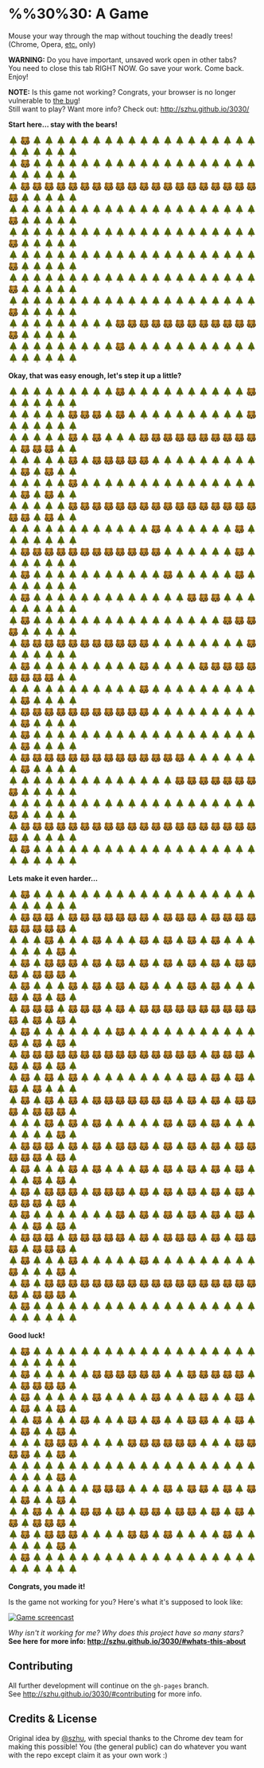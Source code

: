 %%30%30: A Game
===============

Mouse your way through the map without touching the deadly trees!
(Chrome, Opera, [etc.](#whats-this-about) only)

**WARNING:** Do you have important, unsaved work open in other tabs?  
You need to close this tab RIGHT NOW. Go save your work. Come back. Enjoy!

**NOTE:** Is this game not working? Congrats, your browser is no longer vulnerable to [the bug](https://code.google.com/p/chromium/issues/detail?id=533361)!  
Still want to play? Want more info? Check out: http://szhu.github.io/3030/

<!-- GAME -->

**Start here… stay with the bears!**

[![](src/u1f332.png)][onoe] [![](src/u1f43b.png)][ohai] [![](src/u1f332.png)][onoe] [![](src/u1f332.png)][onoe] [![](src/u1f332.png)][onoe] [![](src/u1f332.png)][onoe] [![](src/u1f332.png)][onoe] [![](src/u1f332.png)][onoe] [![](src/u1f332.png)][onoe] [![](src/u1f332.png)][onoe] [![](src/u1f332.png)][onoe] [![](src/u1f332.png)][onoe] [![](src/u1f332.png)][onoe] [![](src/u1f332.png)][onoe] [![](src/u1f332.png)][onoe] [![](src/u1f332.png)][onoe] [![](src/u1f332.png)][onoe] [![](src/u1f332.png)][onoe] [![](src/u1f332.png)][onoe] [![](src/u1f332.png)][onoe] [![](src/u1f332.png)][onoe] [![](src/u1f332.png)][onoe] [![](src/u1f332.png)][onoe] [![](src/u1f332.png)][onoe] [![](src/u1f332.png)][onoe] [![](src/u1f332.png)][onoe] [![](src/u1f332.png)][onoe]  
[![](src/u1f332.png)][onoe] [![](src/u1f43b.png)][ohai] [![](src/u1f332.png)][onoe] [![](src/u1f332.png)][onoe] [![](src/u1f332.png)][onoe] [![](src/u1f332.png)][onoe] [![](src/u1f332.png)][onoe] [![](src/u1f332.png)][onoe] [![](src/u1f332.png)][onoe] [![](src/u1f332.png)][onoe] [![](src/u1f332.png)][onoe] [![](src/u1f332.png)][onoe] [![](src/u1f332.png)][onoe] [![](src/u1f332.png)][onoe] [![](src/u1f332.png)][onoe] [![](src/u1f332.png)][onoe] [![](src/u1f332.png)][onoe] [![](src/u1f332.png)][onoe] [![](src/u1f332.png)][onoe] [![](src/u1f332.png)][onoe] [![](src/u1f332.png)][onoe] [![](src/u1f332.png)][onoe] [![](src/u1f332.png)][onoe] [![](src/u1f332.png)][onoe] [![](src/u1f332.png)][onoe] [![](src/u1f332.png)][onoe] [![](src/u1f332.png)][onoe]  
[![](src/u1f332.png)][onoe] [![](src/u1f43b.png)][ohai] [![](src/u1f43b.png)][ohai] [![](src/u1f43b.png)][ohai] [![](src/u1f43b.png)][ohai] [![](src/u1f43b.png)][ohai] [![](src/u1f43b.png)][ohai] [![](src/u1f43b.png)][ohai] [![](src/u1f43b.png)][ohai] [![](src/u1f43b.png)][ohai] [![](src/u1f43b.png)][ohai] [![](src/u1f43b.png)][ohai] [![](src/u1f43b.png)][ohai] [![](src/u1f43b.png)][ohai] [![](src/u1f43b.png)][ohai] [![](src/u1f43b.png)][ohai] [![](src/u1f43b.png)][ohai] [![](src/u1f43b.png)][ohai] [![](src/u1f43b.png)][ohai] [![](src/u1f43b.png)][ohai] [![](src/u1f43b.png)][ohai] [![](src/u1f43b.png)][ohai] [![](src/u1f332.png)][onoe] [![](src/u1f332.png)][onoe] [![](src/u1f332.png)][onoe] [![](src/u1f332.png)][onoe] [![](src/u1f332.png)][onoe]  
[![](src/u1f332.png)][onoe] [![](src/u1f332.png)][onoe] [![](src/u1f332.png)][onoe] [![](src/u1f332.png)][onoe] [![](src/u1f332.png)][onoe] [![](src/u1f332.png)][onoe] [![](src/u1f332.png)][onoe] [![](src/u1f332.png)][onoe] [![](src/u1f332.png)][onoe] [![](src/u1f332.png)][onoe] [![](src/u1f332.png)][onoe] [![](src/u1f332.png)][onoe] [![](src/u1f332.png)][onoe] [![](src/u1f332.png)][onoe] [![](src/u1f332.png)][onoe] [![](src/u1f332.png)][onoe] [![](src/u1f332.png)][onoe] [![](src/u1f332.png)][onoe] [![](src/u1f332.png)][onoe] [![](src/u1f332.png)][onoe] [![](src/u1f332.png)][onoe] [![](src/u1f43b.png)][ohai] [![](src/u1f332.png)][onoe] [![](src/u1f332.png)][onoe] [![](src/u1f332.png)][onoe] [![](src/u1f332.png)][onoe] [![](src/u1f332.png)][onoe]  
[![](src/u1f332.png)][onoe] [![](src/u1f332.png)][onoe] [![](src/u1f332.png)][onoe] [![](src/u1f332.png)][onoe] [![](src/u1f332.png)][onoe] [![](src/u1f332.png)][onoe] [![](src/u1f332.png)][onoe] [![](src/u1f332.png)][onoe] [![](src/u1f332.png)][onoe] [![](src/u1f332.png)][onoe] [![](src/u1f332.png)][onoe] [![](src/u1f332.png)][onoe] [![](src/u1f332.png)][onoe] [![](src/u1f332.png)][onoe] [![](src/u1f332.png)][onoe] [![](src/u1f332.png)][onoe] [![](src/u1f332.png)][onoe] [![](src/u1f332.png)][onoe] [![](src/u1f332.png)][onoe] [![](src/u1f332.png)][onoe] [![](src/u1f332.png)][onoe] [![](src/u1f43b.png)][ohai] [![](src/u1f332.png)][onoe] [![](src/u1f332.png)][onoe] [![](src/u1f332.png)][onoe] [![](src/u1f332.png)][onoe] [![](src/u1f332.png)][onoe]  
[![](src/u1f332.png)][onoe] [![](src/u1f332.png)][onoe] [![](src/u1f332.png)][onoe] [![](src/u1f332.png)][onoe] [![](src/u1f332.png)][onoe] [![](src/u1f332.png)][onoe] [![](src/u1f332.png)][onoe] [![](src/u1f332.png)][onoe] [![](src/u1f332.png)][onoe] [![](src/u1f332.png)][onoe] [![](src/u1f332.png)][onoe] [![](src/u1f332.png)][onoe] [![](src/u1f332.png)][onoe] [![](src/u1f332.png)][onoe] [![](src/u1f332.png)][onoe] [![](src/u1f332.png)][onoe] [![](src/u1f332.png)][onoe] [![](src/u1f332.png)][onoe] [![](src/u1f332.png)][onoe] [![](src/u1f332.png)][onoe] [![](src/u1f332.png)][onoe] [![](src/u1f43b.png)][ohai] [![](src/u1f332.png)][onoe] [![](src/u1f332.png)][onoe] [![](src/u1f332.png)][onoe] [![](src/u1f332.png)][onoe] [![](src/u1f332.png)][onoe]  
[![](src/u1f332.png)][onoe] [![](src/u1f332.png)][onoe] [![](src/u1f332.png)][onoe] [![](src/u1f332.png)][onoe] [![](src/u1f332.png)][onoe] [![](src/u1f332.png)][onoe] [![](src/u1f332.png)][onoe] [![](src/u1f332.png)][onoe] [![](src/u1f332.png)][onoe] [![](src/u1f332.png)][onoe] [![](src/u1f332.png)][onoe] [![](src/u1f332.png)][onoe] [![](src/u1f332.png)][onoe] [![](src/u1f332.png)][onoe] [![](src/u1f332.png)][onoe] [![](src/u1f332.png)][onoe] [![](src/u1f332.png)][onoe] [![](src/u1f332.png)][onoe] [![](src/u1f332.png)][onoe] [![](src/u1f332.png)][onoe] [![](src/u1f332.png)][onoe] [![](src/u1f43b.png)][ohai] [![](src/u1f332.png)][onoe] [![](src/u1f332.png)][onoe] [![](src/u1f332.png)][onoe] [![](src/u1f332.png)][onoe] [![](src/u1f332.png)][onoe]  
[![](src/u1f332.png)][onoe] [![](src/u1f332.png)][onoe] [![](src/u1f332.png)][onoe] [![](src/u1f332.png)][onoe] [![](src/u1f332.png)][onoe] [![](src/u1f332.png)][onoe] [![](src/u1f332.png)][onoe] [![](src/u1f332.png)][onoe] [![](src/u1f332.png)][onoe] [![](src/u1f332.png)][onoe] [![](src/u1f332.png)][onoe] [![](src/u1f332.png)][onoe] [![](src/u1f332.png)][onoe] [![](src/u1f332.png)][onoe] [![](src/u1f332.png)][onoe] [![](src/u1f332.png)][onoe] [![](src/u1f332.png)][onoe] [![](src/u1f332.png)][onoe] [![](src/u1f332.png)][onoe] [![](src/u1f332.png)][onoe] [![](src/u1f332.png)][onoe] [![](src/u1f43b.png)][ohai] [![](src/u1f332.png)][onoe] [![](src/u1f332.png)][onoe] [![](src/u1f332.png)][onoe] [![](src/u1f332.png)][onoe] [![](src/u1f332.png)][onoe]  
[![](src/u1f332.png)][onoe] [![](src/u1f332.png)][onoe] [![](src/u1f332.png)][onoe] [![](src/u1f332.png)][onoe] [![](src/u1f332.png)][onoe] [![](src/u1f332.png)][onoe] [![](src/u1f332.png)][onoe] [![](src/u1f332.png)][onoe] [![](src/u1f332.png)][onoe] [![](src/u1f43b.png)][ohai] [![](src/u1f43b.png)][ohai] [![](src/u1f43b.png)][ohai] [![](src/u1f43b.png)][ohai] [![](src/u1f43b.png)][ohai] [![](src/u1f43b.png)][ohai] [![](src/u1f43b.png)][ohai] [![](src/u1f43b.png)][ohai] [![](src/u1f43b.png)][ohai] [![](src/u1f43b.png)][ohai] [![](src/u1f43b.png)][ohai] [![](src/u1f43b.png)][ohai] [![](src/u1f43b.png)][ohai] [![](src/u1f332.png)][onoe] [![](src/u1f332.png)][onoe] [![](src/u1f332.png)][onoe] [![](src/u1f332.png)][onoe] [![](src/u1f332.png)][onoe]  
[![](src/u1f332.png)][onoe] [![](src/u1f332.png)][onoe] [![](src/u1f332.png)][onoe] [![](src/u1f332.png)][onoe] [![](src/u1f332.png)][onoe] [![](src/u1f332.png)][onoe] [![](src/u1f332.png)][onoe] [![](src/u1f332.png)][onoe] [![](src/u1f332.png)][onoe] [![](src/u1f43b.png)][ohai] [![](src/u1f332.png)][onoe] [![](src/u1f332.png)][onoe] [![](src/u1f332.png)][onoe] [![](src/u1f332.png)][onoe] [![](src/u1f332.png)][onoe] [![](src/u1f332.png)][onoe] [![](src/u1f332.png)][onoe] [![](src/u1f332.png)][onoe] [![](src/u1f332.png)][onoe] [![](src/u1f332.png)][onoe] [![](src/u1f332.png)][onoe] [![](src/u1f332.png)][onoe] [![](src/u1f332.png)][onoe] [![](src/u1f332.png)][onoe] [![](src/u1f332.png)][onoe] [![](src/u1f332.png)][onoe] [![](src/u1f332.png)][onoe]  

**Okay, that was easy enough, let's step it up a little?**

[![](src/u1f332.png)][onoe] [![](src/u1f332.png)][onoe] [![](src/u1f332.png)][onoe] [![](src/u1f332.png)][onoe] [![](src/u1f332.png)][onoe] [![](src/u1f332.png)][onoe] [![](src/u1f332.png)][onoe] [![](src/u1f332.png)][onoe] [![](src/u1f332.png)][onoe] [![](src/u1f43b.png)][ohai] [![](src/u1f332.png)][onoe] [![](src/u1f332.png)][onoe] [![](src/u1f332.png)][onoe] [![](src/u1f332.png)][onoe] [![](src/u1f332.png)][onoe] [![](src/u1f332.png)][onoe] [![](src/u1f332.png)][onoe] [![](src/u1f332.png)][onoe] [![](src/u1f332.png)][onoe] [![](src/u1f332.png)][onoe] [![](src/u1f43b.png)][ohai] [![](src/u1f332.png)][onoe] [![](src/u1f332.png)][onoe] [![](src/u1f332.png)][onoe] [![](src/u1f332.png)][onoe] [![](src/u1f332.png)][onoe] [![](src/u1f332.png)][onoe]  
[![](src/u1f332.png)][onoe] [![](src/u1f332.png)][onoe] [![](src/u1f332.png)][onoe] [![](src/u1f332.png)][onoe] [![](src/u1f332.png)][onoe] [![](src/u1f43b.png)][ohai] [![](src/u1f43b.png)][ohai] [![](src/u1f43b.png)][ohai] [![](src/u1f332.png)][onoe] [![](src/u1f43b.png)][ohai] [![](src/u1f332.png)][onoe] [![](src/u1f332.png)][onoe] [![](src/u1f332.png)][onoe] [![](src/u1f332.png)][onoe] [![](src/u1f332.png)][onoe] [![](src/u1f332.png)][onoe] [![](src/u1f332.png)][onoe] [![](src/u1f332.png)][onoe] [![](src/u1f332.png)][onoe] [![](src/u1f332.png)][onoe] [![](src/u1f43b.png)][ohai] [![](src/u1f332.png)][onoe] [![](src/u1f332.png)][onoe] [![](src/u1f332.png)][onoe] [![](src/u1f332.png)][onoe] [![](src/u1f332.png)][onoe] [![](src/u1f332.png)][onoe]  
[![](src/u1f332.png)][onoe] [![](src/u1f332.png)][onoe] [![](src/u1f332.png)][onoe] [![](src/u1f332.png)][onoe] [![](src/u1f332.png)][onoe] [![](src/u1f43b.png)][ohai] [![](src/u1f332.png)][onoe] [![](src/u1f43b.png)][ohai] [![](src/u1f332.png)][onoe] [![](src/u1f332.png)][onoe] [![](src/u1f332.png)][onoe] [![](src/u1f43b.png)][ohai] [![](src/u1f43b.png)][ohai] [![](src/u1f43b.png)][ohai] [![](src/u1f43b.png)][ohai] [![](src/u1f43b.png)][ohai] [![](src/u1f43b.png)][ohai] [![](src/u1f43b.png)][ohai] [![](src/u1f43b.png)][ohai] [![](src/u1f43b.png)][ohai] [![](src/u1f43b.png)][ohai] [![](src/u1f332.png)][onoe] [![](src/u1f43b.png)][ohai] [![](src/u1f43b.png)][ohai] [![](src/u1f43b.png)][ohai] [![](src/u1f332.png)][onoe] [![](src/u1f332.png)][onoe]  
[![](src/u1f332.png)][onoe] [![](src/u1f332.png)][onoe] [![](src/u1f332.png)][onoe] [![](src/u1f332.png)][onoe] [![](src/u1f332.png)][onoe] [![](src/u1f43b.png)][ohai] [![](src/u1f332.png)][onoe] [![](src/u1f43b.png)][ohai] [![](src/u1f43b.png)][ohai] [![](src/u1f43b.png)][ohai] [![](src/u1f43b.png)][ohai] [![](src/u1f43b.png)][ohai] [![](src/u1f332.png)][onoe] [![](src/u1f332.png)][onoe] [![](src/u1f332.png)][onoe] [![](src/u1f332.png)][onoe] [![](src/u1f332.png)][onoe] [![](src/u1f332.png)][onoe] [![](src/u1f332.png)][onoe] [![](src/u1f332.png)][onoe] [![](src/u1f332.png)][onoe] [![](src/u1f332.png)][onoe] [![](src/u1f43b.png)][ohai] [![](src/u1f332.png)][onoe] [![](src/u1f43b.png)][ohai] [![](src/u1f332.png)][onoe] [![](src/u1f332.png)][onoe]  
[![](src/u1f332.png)][onoe] [![](src/u1f332.png)][onoe] [![](src/u1f332.png)][onoe] [![](src/u1f332.png)][onoe] [![](src/u1f332.png)][onoe] [![](src/u1f43b.png)][ohai] [![](src/u1f332.png)][onoe] [![](src/u1f332.png)][onoe] [![](src/u1f332.png)][onoe] [![](src/u1f332.png)][onoe] [![](src/u1f332.png)][onoe] [![](src/u1f332.png)][onoe] [![](src/u1f332.png)][onoe] [![](src/u1f332.png)][onoe] [![](src/u1f332.png)][onoe] [![](src/u1f332.png)][onoe] [![](src/u1f332.png)][onoe] [![](src/u1f332.png)][onoe] [![](src/u1f332.png)][onoe] [![](src/u1f332.png)][onoe] [![](src/u1f332.png)][onoe] [![](src/u1f332.png)][onoe] [![](src/u1f43b.png)][ohai] [![](src/u1f332.png)][onoe] [![](src/u1f43b.png)][ohai] [![](src/u1f332.png)][onoe] [![](src/u1f332.png)][onoe]  
[![](src/u1f332.png)][onoe] [![](src/u1f332.png)][onoe] [![](src/u1f332.png)][onoe] [![](src/u1f332.png)][onoe] [![](src/u1f332.png)][onoe] [![](src/u1f43b.png)][ohai] [![](src/u1f43b.png)][ohai] [![](src/u1f43b.png)][ohai] [![](src/u1f43b.png)][ohai] [![](src/u1f43b.png)][ohai] [![](src/u1f43b.png)][ohai] [![](src/u1f43b.png)][ohai] [![](src/u1f43b.png)][ohai] [![](src/u1f43b.png)][ohai] [![](src/u1f43b.png)][ohai] [![](src/u1f43b.png)][ohai] [![](src/u1f43b.png)][ohai] [![](src/u1f43b.png)][ohai] [![](src/u1f43b.png)][ohai] [![](src/u1f43b.png)][ohai] [![](src/u1f43b.png)][ohai] [![](src/u1f43b.png)][ohai] [![](src/u1f43b.png)][ohai] [![](src/u1f332.png)][onoe] [![](src/u1f43b.png)][ohai] [![](src/u1f332.png)][onoe] [![](src/u1f332.png)][onoe]  
[![](src/u1f332.png)][onoe] [![](src/u1f332.png)][onoe] [![](src/u1f332.png)][onoe] [![](src/u1f332.png)][onoe] [![](src/u1f332.png)][onoe] [![](src/u1f332.png)][onoe] [![](src/u1f332.png)][onoe] [![](src/u1f332.png)][onoe] [![](src/u1f332.png)][onoe] [![](src/u1f332.png)][onoe] [![](src/u1f332.png)][onoe] [![](src/u1f332.png)][onoe] [![](src/u1f43b.png)][ohai] [![](src/u1f332.png)][onoe] [![](src/u1f332.png)][onoe] [![](src/u1f332.png)][onoe] [![](src/u1f332.png)][onoe] [![](src/u1f332.png)][onoe] [![](src/u1f332.png)][onoe] [![](src/u1f43b.png)][ohai] [![](src/u1f332.png)][onoe] [![](src/u1f332.png)][onoe] [![](src/u1f332.png)][onoe] [![](src/u1f332.png)][onoe] [![](src/u1f332.png)][onoe] [![](src/u1f332.png)][onoe] [![](src/u1f332.png)][onoe]  
[![](src/u1f332.png)][onoe] [![](src/u1f43b.png)][ohai] [![](src/u1f43b.png)][ohai] [![](src/u1f43b.png)][ohai] [![](src/u1f43b.png)][ohai] [![](src/u1f43b.png)][ohai] [![](src/u1f43b.png)][ohai] [![](src/u1f43b.png)][ohai] [![](src/u1f43b.png)][ohai] [![](src/u1f43b.png)][ohai] [![](src/u1f43b.png)][ohai] [![](src/u1f43b.png)][ohai] [![](src/u1f43b.png)][ohai] [![](src/u1f332.png)][onoe] [![](src/u1f332.png)][onoe] [![](src/u1f332.png)][onoe] [![](src/u1f332.png)][onoe] [![](src/u1f332.png)][onoe] [![](src/u1f332.png)][onoe] [![](src/u1f43b.png)][ohai] [![](src/u1f332.png)][onoe] [![](src/u1f332.png)][onoe] [![](src/u1f332.png)][onoe] [![](src/u1f332.png)][onoe] [![](src/u1f332.png)][onoe] [![](src/u1f332.png)][onoe] [![](src/u1f332.png)][onoe]  
[![](src/u1f332.png)][onoe] [![](src/u1f43b.png)][ohai] [![](src/u1f332.png)][onoe] [![](src/u1f332.png)][onoe] [![](src/u1f332.png)][onoe] [![](src/u1f332.png)][onoe] [![](src/u1f332.png)][onoe] [![](src/u1f332.png)][onoe] [![](src/u1f332.png)][onoe] [![](src/u1f332.png)][onoe] [![](src/u1f332.png)][onoe] [![](src/u1f332.png)][onoe] [![](src/u1f332.png)][onoe] [![](src/u1f43b.png)][ohai] [![](src/u1f332.png)][onoe] [![](src/u1f332.png)][onoe] [![](src/u1f332.png)][onoe] [![](src/u1f332.png)][onoe] [![](src/u1f332.png)][onoe] [![](src/u1f43b.png)][ohai] [![](src/u1f332.png)][onoe] [![](src/u1f332.png)][onoe] [![](src/u1f332.png)][onoe] [![](src/u1f332.png)][onoe] [![](src/u1f332.png)][onoe] [![](src/u1f332.png)][onoe] [![](src/u1f332.png)][onoe]  
[![](src/u1f332.png)][onoe] [![](src/u1f43b.png)][ohai] [![](src/u1f332.png)][onoe] [![](src/u1f332.png)][onoe] [![](src/u1f332.png)][onoe] [![](src/u1f332.png)][onoe] [![](src/u1f332.png)][onoe] [![](src/u1f332.png)][onoe] [![](src/u1f332.png)][onoe] [![](src/u1f332.png)][onoe] [![](src/u1f332.png)][onoe] [![](src/u1f332.png)][onoe] [![](src/u1f332.png)][onoe] [![](src/u1f332.png)][onoe] [![](src/u1f332.png)][onoe] [![](src/u1f43b.png)][ohai] [![](src/u1f43b.png)][ohai] [![](src/u1f43b.png)][ohai] [![](src/u1f332.png)][onoe] [![](src/u1f332.png)][onoe] [![](src/u1f332.png)][onoe] [![](src/u1f332.png)][onoe] [![](src/u1f332.png)][onoe] [![](src/u1f332.png)][onoe] [![](src/u1f332.png)][onoe] [![](src/u1f332.png)][onoe] [![](src/u1f332.png)][onoe]  
[![](src/u1f332.png)][onoe] [![](src/u1f43b.png)][ohai] [![](src/u1f332.png)][onoe] [![](src/u1f332.png)][onoe] [![](src/u1f332.png)][onoe] [![](src/u1f332.png)][onoe] [![](src/u1f332.png)][onoe] [![](src/u1f332.png)][onoe] [![](src/u1f332.png)][onoe] [![](src/u1f332.png)][onoe] [![](src/u1f332.png)][onoe] [![](src/u1f332.png)][onoe] [![](src/u1f332.png)][onoe] [![](src/u1f332.png)][onoe] [![](src/u1f332.png)][onoe] [![](src/u1f332.png)][onoe] [![](src/u1f332.png)][onoe] [![](src/u1f332.png)][onoe] [![](src/u1f43b.png)][ohai] [![](src/u1f43b.png)][ohai] [![](src/u1f43b.png)][ohai] [![](src/u1f43b.png)][ohai] [![](src/u1f332.png)][onoe] [![](src/u1f332.png)][onoe] [![](src/u1f332.png)][onoe] [![](src/u1f332.png)][onoe] [![](src/u1f332.png)][onoe]  
[![](src/u1f332.png)][onoe] [![](src/u1f43b.png)][ohai] [![](src/u1f43b.png)][ohai] [![](src/u1f43b.png)][ohai] [![](src/u1f43b.png)][ohai] [![](src/u1f43b.png)][ohai] [![](src/u1f43b.png)][ohai] [![](src/u1f43b.png)][ohai] [![](src/u1f43b.png)][ohai] [![](src/u1f43b.png)][ohai] [![](src/u1f43b.png)][ohai] [![](src/u1f43b.png)][ohai] [![](src/u1f332.png)][onoe] [![](src/u1f332.png)][onoe] [![](src/u1f332.png)][onoe] [![](src/u1f332.png)][onoe] [![](src/u1f332.png)][onoe] [![](src/u1f332.png)][onoe] [![](src/u1f332.png)][onoe] [![](src/u1f332.png)][onoe] [![](src/u1f43b.png)][ohai] [![](src/u1f332.png)][onoe] [![](src/u1f332.png)][onoe] [![](src/u1f332.png)][onoe] [![](src/u1f332.png)][onoe] [![](src/u1f332.png)][onoe] [![](src/u1f332.png)][onoe]  
[![](src/u1f332.png)][onoe] [![](src/u1f43b.png)][ohai] [![](src/u1f332.png)][onoe] [![](src/u1f332.png)][onoe] [![](src/u1f332.png)][onoe] [![](src/u1f332.png)][onoe] [![](src/u1f332.png)][onoe] [![](src/u1f332.png)][onoe] [![](src/u1f332.png)][onoe] [![](src/u1f332.png)][onoe] [![](src/u1f332.png)][onoe] [![](src/u1f43b.png)][ohai] [![](src/u1f332.png)][onoe] [![](src/u1f332.png)][onoe] [![](src/u1f332.png)][onoe] [![](src/u1f332.png)][onoe] [![](src/u1f43b.png)][ohai] [![](src/u1f43b.png)][ohai] [![](src/u1f43b.png)][ohai] [![](src/u1f43b.png)][ohai] [![](src/u1f43b.png)][ohai] [![](src/u1f43b.png)][ohai] [![](src/u1f43b.png)][ohai] [![](src/u1f43b.png)][ohai] [![](src/u1f43b.png)][ohai] [![](src/u1f332.png)][onoe] [![](src/u1f332.png)][onoe]  
[![](src/u1f332.png)][onoe] [![](src/u1f332.png)][onoe] [![](src/u1f332.png)][onoe] [![](src/u1f332.png)][onoe] [![](src/u1f332.png)][onoe] [![](src/u1f332.png)][onoe] [![](src/u1f332.png)][onoe] [![](src/u1f332.png)][onoe] [![](src/u1f332.png)][onoe] [![](src/u1f332.png)][onoe] [![](src/u1f332.png)][onoe] [![](src/u1f43b.png)][ohai] [![](src/u1f332.png)][onoe] [![](src/u1f332.png)][onoe] [![](src/u1f332.png)][onoe] [![](src/u1f332.png)][onoe] [![](src/u1f332.png)][onoe] [![](src/u1f332.png)][onoe] [![](src/u1f332.png)][onoe] [![](src/u1f332.png)][onoe] [![](src/u1f332.png)][onoe] [![](src/u1f332.png)][onoe] [![](src/u1f43b.png)][ohai] [![](src/u1f332.png)][onoe] [![](src/u1f332.png)][onoe] [![](src/u1f332.png)][onoe] [![](src/u1f332.png)][onoe]  
[![](src/u1f332.png)][onoe] [![](src/u1f43b.png)][ohai] [![](src/u1f43b.png)][ohai] [![](src/u1f43b.png)][ohai] [![](src/u1f43b.png)][ohai] [![](src/u1f43b.png)][ohai] [![](src/u1f43b.png)][ohai] [![](src/u1f43b.png)][ohai] [![](src/u1f43b.png)][ohai] [![](src/u1f43b.png)][ohai] [![](src/u1f43b.png)][ohai] [![](src/u1f43b.png)][ohai] [![](src/u1f332.png)][onoe] [![](src/u1f332.png)][onoe] [![](src/u1f332.png)][onoe] [![](src/u1f332.png)][onoe] [![](src/u1f332.png)][onoe] [![](src/u1f332.png)][onoe] [![](src/u1f332.png)][onoe] [![](src/u1f332.png)][onoe] [![](src/u1f332.png)][onoe] [![](src/u1f332.png)][onoe] [![](src/u1f43b.png)][ohai] [![](src/u1f332.png)][onoe] [![](src/u1f332.png)][onoe] [![](src/u1f332.png)][onoe] [![](src/u1f332.png)][onoe]  
[![](src/u1f332.png)][onoe] [![](src/u1f43b.png)][ohai] [![](src/u1f332.png)][onoe] [![](src/u1f332.png)][onoe] [![](src/u1f332.png)][onoe] [![](src/u1f332.png)][onoe] [![](src/u1f332.png)][onoe] [![](src/u1f332.png)][onoe] [![](src/u1f332.png)][onoe] [![](src/u1f332.png)][onoe] [![](src/u1f332.png)][onoe] [![](src/u1f332.png)][onoe] [![](src/u1f332.png)][onoe] [![](src/u1f332.png)][onoe] [![](src/u1f332.png)][onoe] [![](src/u1f332.png)][onoe] [![](src/u1f332.png)][onoe] [![](src/u1f332.png)][onoe] [![](src/u1f332.png)][onoe] [![](src/u1f332.png)][onoe] [![](src/u1f332.png)][onoe] [![](src/u1f332.png)][onoe] [![](src/u1f43b.png)][ohai] [![](src/u1f332.png)][onoe] [![](src/u1f332.png)][onoe] [![](src/u1f332.png)][onoe] [![](src/u1f332.png)][onoe]  
[![](src/u1f332.png)][onoe] [![](src/u1f43b.png)][ohai] [![](src/u1f43b.png)][ohai] [![](src/u1f43b.png)][ohai] [![](src/u1f43b.png)][ohai] [![](src/u1f43b.png)][ohai] [![](src/u1f43b.png)][ohai] [![](src/u1f43b.png)][ohai] [![](src/u1f43b.png)][ohai] [![](src/u1f43b.png)][ohai] [![](src/u1f43b.png)][ohai] [![](src/u1f43b.png)][ohai] [![](src/u1f43b.png)][ohai] [![](src/u1f43b.png)][ohai] [![](src/u1f43b.png)][ohai] [![](src/u1f332.png)][onoe] [![](src/u1f332.png)][onoe] [![](src/u1f332.png)][onoe] [![](src/u1f332.png)][onoe] [![](src/u1f332.png)][onoe] [![](src/u1f332.png)][onoe] [![](src/u1f332.png)][onoe] [![](src/u1f43b.png)][ohai] [![](src/u1f332.png)][onoe] [![](src/u1f332.png)][onoe] [![](src/u1f332.png)][onoe] [![](src/u1f332.png)][onoe]  
[![](src/u1f332.png)][onoe] [![](src/u1f332.png)][onoe] [![](src/u1f332.png)][onoe] [![](src/u1f332.png)][onoe] [![](src/u1f332.png)][onoe] [![](src/u1f332.png)][onoe] [![](src/u1f332.png)][onoe] [![](src/u1f332.png)][onoe] [![](src/u1f332.png)][onoe] [![](src/u1f332.png)][onoe] [![](src/u1f332.png)][onoe] [![](src/u1f332.png)][onoe] [![](src/u1f332.png)][onoe] [![](src/u1f332.png)][onoe] [![](src/u1f43b.png)][ohai] [![](src/u1f43b.png)][ohai] [![](src/u1f43b.png)][ohai] [![](src/u1f43b.png)][ohai] [![](src/u1f43b.png)][ohai] [![](src/u1f43b.png)][ohai] [![](src/u1f43b.png)][ohai] [![](src/u1f43b.png)][ohai] [![](src/u1f332.png)][onoe] [![](src/u1f332.png)][onoe] [![](src/u1f332.png)][onoe] [![](src/u1f332.png)][onoe] [![](src/u1f332.png)][onoe]  
[![](src/u1f332.png)][onoe] [![](src/u1f332.png)][onoe] [![](src/u1f332.png)][onoe] [![](src/u1f332.png)][onoe] [![](src/u1f332.png)][onoe] [![](src/u1f332.png)][onoe] [![](src/u1f332.png)][onoe] [![](src/u1f332.png)][onoe] [![](src/u1f332.png)][onoe] [![](src/u1f332.png)][onoe] [![](src/u1f332.png)][onoe] [![](src/u1f332.png)][onoe] [![](src/u1f332.png)][onoe] [![](src/u1f332.png)][onoe] [![](src/u1f332.png)][onoe] [![](src/u1f332.png)][onoe] [![](src/u1f332.png)][onoe] [![](src/u1f332.png)][onoe] [![](src/u1f332.png)][onoe] [![](src/u1f332.png)][onoe] [![](src/u1f332.png)][onoe] [![](src/u1f43b.png)][ohai] [![](src/u1f332.png)][onoe] [![](src/u1f332.png)][onoe] [![](src/u1f332.png)][onoe] [![](src/u1f332.png)][onoe] [![](src/u1f332.png)][onoe]  
[![](src/u1f332.png)][onoe] [![](src/u1f43b.png)][ohai] [![](src/u1f43b.png)][ohai] [![](src/u1f43b.png)][ohai] [![](src/u1f43b.png)][ohai] [![](src/u1f43b.png)][ohai] [![](src/u1f43b.png)][ohai] [![](src/u1f43b.png)][ohai] [![](src/u1f43b.png)][ohai] [![](src/u1f43b.png)][ohai] [![](src/u1f43b.png)][ohai] [![](src/u1f43b.png)][ohai] [![](src/u1f43b.png)][ohai] [![](src/u1f43b.png)][ohai] [![](src/u1f43b.png)][ohai] [![](src/u1f43b.png)][ohai] [![](src/u1f43b.png)][ohai] [![](src/u1f43b.png)][ohai] [![](src/u1f43b.png)][ohai] [![](src/u1f43b.png)][ohai] [![](src/u1f43b.png)][ohai] [![](src/u1f43b.png)][ohai] [![](src/u1f332.png)][onoe] [![](src/u1f332.png)][onoe] [![](src/u1f332.png)][onoe] [![](src/u1f332.png)][onoe] [![](src/u1f332.png)][onoe]  
[![](src/u1f332.png)][onoe] [![](src/u1f43b.png)][ohai] [![](src/u1f332.png)][onoe] [![](src/u1f332.png)][onoe] [![](src/u1f332.png)][onoe] [![](src/u1f332.png)][onoe] [![](src/u1f332.png)][onoe] [![](src/u1f332.png)][onoe] [![](src/u1f332.png)][onoe] [![](src/u1f332.png)][onoe] [![](src/u1f332.png)][onoe] [![](src/u1f332.png)][onoe] [![](src/u1f332.png)][onoe] [![](src/u1f332.png)][onoe] [![](src/u1f332.png)][onoe] [![](src/u1f332.png)][onoe] [![](src/u1f332.png)][onoe] [![](src/u1f332.png)][onoe] [![](src/u1f332.png)][onoe] [![](src/u1f332.png)][onoe] [![](src/u1f332.png)][onoe] [![](src/u1f332.png)][onoe] [![](src/u1f332.png)][onoe] [![](src/u1f332.png)][onoe] [![](src/u1f332.png)][onoe] [![](src/u1f332.png)][onoe] [![](src/u1f332.png)][onoe]  

**Lets make it even harder…**

[![](src/u1f332.png)][onoe] [![](src/u1f43b.png)][ohai] [![](src/u1f332.png)][onoe] [![](src/u1f332.png)][onoe] [![](src/u1f332.png)][onoe] [![](src/u1f332.png)][onoe] [![](src/u1f332.png)][onoe] [![](src/u1f332.png)][onoe] [![](src/u1f332.png)][onoe] [![](src/u1f332.png)][onoe] [![](src/u1f332.png)][onoe] [![](src/u1f332.png)][onoe] [![](src/u1f332.png)][onoe] [![](src/u1f332.png)][onoe] [![](src/u1f332.png)][onoe] [![](src/u1f332.png)][onoe] [![](src/u1f332.png)][onoe] [![](src/u1f332.png)][onoe] [![](src/u1f332.png)][onoe] [![](src/u1f332.png)][onoe] [![](src/u1f332.png)][onoe] [![](src/u1f332.png)][onoe] [![](src/u1f332.png)][onoe] [![](src/u1f332.png)][onoe] [![](src/u1f332.png)][onoe] [![](src/u1f332.png)][onoe] [![](src/u1f332.png)][onoe]  
[![](src/u1f332.png)][onoe] [![](src/u1f43b.png)][ohai] [![](src/u1f43b.png)][ohai] [![](src/u1f43b.png)][ohai] [![](src/u1f332.png)][onoe] [![](src/u1f43b.png)][ohai] [![](src/u1f43b.png)][ohai] [![](src/u1f43b.png)][ohai] [![](src/u1f43b.png)][ohai] [![](src/u1f43b.png)][ohai] [![](src/u1f43b.png)][ohai] [![](src/u1f43b.png)][ohai] [![](src/u1f332.png)][onoe] [![](src/u1f43b.png)][ohai] [![](src/u1f43b.png)][ohai] [![](src/u1f43b.png)][ohai] [![](src/u1f332.png)][onoe] [![](src/u1f43b.png)][ohai] [![](src/u1f43b.png)][ohai] [![](src/u1f43b.png)][ohai] [![](src/u1f43b.png)][ohai] [![](src/u1f43b.png)][ohai] [![](src/u1f43b.png)][ohai] [![](src/u1f43b.png)][ohai] [![](src/u1f43b.png)][ohai] [![](src/u1f43b.png)][ohai] [![](src/u1f332.png)][onoe]  
[![](src/u1f332.png)][onoe] [![](src/u1f332.png)][onoe] [![](src/u1f332.png)][onoe] [![](src/u1f43b.png)][ohai] [![](src/u1f332.png)][onoe] [![](src/u1f332.png)][onoe] [![](src/u1f332.png)][onoe] [![](src/u1f43b.png)][ohai] [![](src/u1f332.png)][onoe] [![](src/u1f332.png)][onoe] [![](src/u1f332.png)][onoe] [![](src/u1f43b.png)][ohai] [![](src/u1f332.png)][onoe] [![](src/u1f43b.png)][ohai] [![](src/u1f332.png)][onoe] [![](src/u1f43b.png)][ohai] [![](src/u1f332.png)][onoe] [![](src/u1f43b.png)][ohai] [![](src/u1f332.png)][onoe] [![](src/u1f332.png)][onoe] [![](src/u1f332.png)][onoe] [![](src/u1f332.png)][onoe] [![](src/u1f332.png)][onoe] [![](src/u1f332.png)][onoe] [![](src/u1f332.png)][onoe] [![](src/u1f43b.png)][ohai] [![](src/u1f332.png)][onoe]  
[![](src/u1f332.png)][onoe] [![](src/u1f43b.png)][ohai] [![](src/u1f332.png)][onoe] [![](src/u1f43b.png)][ohai] [![](src/u1f43b.png)][ohai] [![](src/u1f43b.png)][ohai] [![](src/u1f332.png)][onoe] [![](src/u1f43b.png)][ohai] [![](src/u1f332.png)][onoe] [![](src/u1f43b.png)][ohai] [![](src/u1f332.png)][onoe] [![](src/u1f43b.png)][ohai] [![](src/u1f332.png)][onoe] [![](src/u1f43b.png)][ohai] [![](src/u1f332.png)][onoe] [![](src/u1f43b.png)][ohai] [![](src/u1f332.png)][onoe] [![](src/u1f43b.png)][ohai] [![](src/u1f332.png)][onoe] [![](src/u1f43b.png)][ohai] [![](src/u1f43b.png)][ohai] [![](src/u1f43b.png)][ohai] [![](src/u1f332.png)][onoe] [![](src/u1f43b.png)][ohai] [![](src/u1f43b.png)][ohai] [![](src/u1f43b.png)][ohai] [![](src/u1f332.png)][onoe]  
[![](src/u1f332.png)][onoe] [![](src/u1f43b.png)][ohai] [![](src/u1f332.png)][onoe] [![](src/u1f332.png)][onoe] [![](src/u1f332.png)][onoe] [![](src/u1f43b.png)][ohai] [![](src/u1f332.png)][onoe] [![](src/u1f43b.png)][ohai] [![](src/u1f332.png)][onoe] [![](src/u1f43b.png)][ohai] [![](src/u1f332.png)][onoe] [![](src/u1f43b.png)][ohai] [![](src/u1f332.png)][onoe] [![](src/u1f332.png)][onoe] [![](src/u1f332.png)][onoe] [![](src/u1f43b.png)][ohai] [![](src/u1f332.png)][onoe] [![](src/u1f43b.png)][ohai] [![](src/u1f332.png)][onoe] [![](src/u1f332.png)][onoe] [![](src/u1f332.png)][onoe] [![](src/u1f43b.png)][ohai] [![](src/u1f332.png)][onoe] [![](src/u1f43b.png)][ohai] [![](src/u1f332.png)][onoe] [![](src/u1f43b.png)][ohai] [![](src/u1f332.png)][onoe]  
[![](src/u1f332.png)][onoe] [![](src/u1f43b.png)][ohai] [![](src/u1f43b.png)][ohai] [![](src/u1f43b.png)][ohai] [![](src/u1f332.png)][onoe] [![](src/u1f43b.png)][ohai] [![](src/u1f43b.png)][ohai] [![](src/u1f43b.png)][ohai] [![](src/u1f332.png)][onoe] [![](src/u1f43b.png)][ohai] [![](src/u1f332.png)][onoe] [![](src/u1f43b.png)][ohai] [![](src/u1f43b.png)][ohai] [![](src/u1f43b.png)][ohai] [![](src/u1f43b.png)][ohai] [![](src/u1f43b.png)][ohai] [![](src/u1f43b.png)][ohai] [![](src/u1f43b.png)][ohai] [![](src/u1f43b.png)][ohai] [![](src/u1f43b.png)][ohai] [![](src/u1f43b.png)][ohai] [![](src/u1f43b.png)][ohai] [![](src/u1f332.png)][onoe] [![](src/u1f43b.png)][ohai] [![](src/u1f332.png)][onoe] [![](src/u1f43b.png)][ohai] [![](src/u1f332.png)][onoe]  
[![](src/u1f332.png)][onoe] [![](src/u1f43b.png)][ohai] [![](src/u1f332.png)][onoe] [![](src/u1f332.png)][onoe] [![](src/u1f332.png)][onoe] [![](src/u1f332.png)][onoe] [![](src/u1f332.png)][onoe] [![](src/u1f332.png)][onoe] [![](src/u1f332.png)][onoe] [![](src/u1f43b.png)][ohai] [![](src/u1f332.png)][onoe] [![](src/u1f332.png)][onoe] [![](src/u1f332.png)][onoe] [![](src/u1f332.png)][onoe] [![](src/u1f332.png)][onoe] [![](src/u1f332.png)][onoe] [![](src/u1f332.png)][onoe] [![](src/u1f332.png)][onoe] [![](src/u1f332.png)][onoe] [![](src/u1f332.png)][onoe] [![](src/u1f332.png)][onoe] [![](src/u1f43b.png)][ohai] [![](src/u1f332.png)][onoe] [![](src/u1f43b.png)][ohai] [![](src/u1f332.png)][onoe] [![](src/u1f43b.png)][ohai] [![](src/u1f332.png)][onoe]  
[![](src/u1f332.png)][onoe] [![](src/u1f43b.png)][ohai] [![](src/u1f43b.png)][ohai] [![](src/u1f43b.png)][ohai] [![](src/u1f43b.png)][ohai] [![](src/u1f43b.png)][ohai] [![](src/u1f43b.png)][ohai] [![](src/u1f43b.png)][ohai] [![](src/u1f43b.png)][ohai] [![](src/u1f43b.png)][ohai] [![](src/u1f43b.png)][ohai] [![](src/u1f43b.png)][ohai] [![](src/u1f43b.png)][ohai] [![](src/u1f43b.png)][ohai] [![](src/u1f43b.png)][ohai] [![](src/u1f43b.png)][ohai] [![](src/u1f332.png)][onoe] [![](src/u1f43b.png)][ohai] [![](src/u1f43b.png)][ohai] [![](src/u1f43b.png)][ohai] [![](src/u1f332.png)][onoe] [![](src/u1f43b.png)][ohai] [![](src/u1f332.png)][onoe] [![](src/u1f43b.png)][ohai] [![](src/u1f332.png)][onoe] [![](src/u1f43b.png)][ohai] [![](src/u1f332.png)][onoe]  
[![](src/u1f332.png)][onoe] [![](src/u1f43b.png)][ohai] [![](src/u1f332.png)][onoe] [![](src/u1f43b.png)][ohai] [![](src/u1f332.png)][onoe] [![](src/u1f43b.png)][ohai] [![](src/u1f332.png)][onoe] [![](src/u1f332.png)][onoe] [![](src/u1f332.png)][onoe] [![](src/u1f332.png)][onoe] [![](src/u1f332.png)][onoe] [![](src/u1f332.png)][onoe] [![](src/u1f332.png)][onoe] [![](src/u1f332.png)][onoe] [![](src/u1f332.png)][onoe] [![](src/u1f43b.png)][ohai] [![](src/u1f332.png)][onoe] [![](src/u1f43b.png)][ohai] [![](src/u1f332.png)][onoe] [![](src/u1f43b.png)][ohai] [![](src/u1f332.png)][onoe] [![](src/u1f43b.png)][ohai] [![](src/u1f332.png)][onoe] [![](src/u1f43b.png)][ohai] [![](src/u1f332.png)][onoe] [![](src/u1f332.png)][onoe] [![](src/u1f332.png)][onoe]  
[![](src/u1f332.png)][onoe] [![](src/u1f43b.png)][ohai] [![](src/u1f332.png)][onoe] [![](src/u1f43b.png)][ohai] [![](src/u1f332.png)][onoe] [![](src/u1f43b.png)][ohai] [![](src/u1f332.png)][onoe] [![](src/u1f43b.png)][ohai] [![](src/u1f43b.png)][ohai] [![](src/u1f43b.png)][ohai] [![](src/u1f43b.png)][ohai] [![](src/u1f43b.png)][ohai] [![](src/u1f43b.png)][ohai] [![](src/u1f43b.png)][ohai] [![](src/u1f332.png)][onoe] [![](src/u1f43b.png)][ohai] [![](src/u1f332.png)][onoe] [![](src/u1f43b.png)][ohai] [![](src/u1f332.png)][onoe] [![](src/u1f43b.png)][ohai] [![](src/u1f43b.png)][ohai] [![](src/u1f43b.png)][ohai] [![](src/u1f332.png)][onoe] [![](src/u1f43b.png)][ohai] [![](src/u1f43b.png)][ohai] [![](src/u1f43b.png)][ohai] [![](src/u1f332.png)][onoe]  
[![](src/u1f332.png)][onoe] [![](src/u1f332.png)][onoe] [![](src/u1f332.png)][onoe] [![](src/u1f43b.png)][ohai] [![](src/u1f332.png)][onoe] [![](src/u1f43b.png)][ohai] [![](src/u1f332.png)][onoe] [![](src/u1f43b.png)][ohai] [![](src/u1f332.png)][onoe] [![](src/u1f332.png)][onoe] [![](src/u1f332.png)][onoe] [![](src/u1f332.png)][onoe] [![](src/u1f332.png)][onoe] [![](src/u1f43b.png)][ohai] [![](src/u1f332.png)][onoe] [![](src/u1f43b.png)][ohai] [![](src/u1f332.png)][onoe] [![](src/u1f43b.png)][ohai] [![](src/u1f332.png)][onoe] [![](src/u1f332.png)][onoe] [![](src/u1f332.png)][onoe] [![](src/u1f332.png)][onoe] [![](src/u1f332.png)][onoe] [![](src/u1f332.png)][onoe] [![](src/u1f332.png)][onoe] [![](src/u1f43b.png)][ohai] [![](src/u1f332.png)][onoe]  
[![](src/u1f332.png)][onoe] [![](src/u1f43b.png)][ohai] [![](src/u1f43b.png)][ohai] [![](src/u1f43b.png)][ohai] [![](src/u1f332.png)][onoe] [![](src/u1f43b.png)][ohai] [![](src/u1f332.png)][onoe] [![](src/u1f43b.png)][ohai] [![](src/u1f332.png)][onoe] [![](src/u1f43b.png)][ohai] [![](src/u1f43b.png)][ohai] [![](src/u1f43b.png)][ohai] [![](src/u1f332.png)][onoe] [![](src/u1f43b.png)][ohai] [![](src/u1f332.png)][onoe] [![](src/u1f43b.png)][ohai] [![](src/u1f332.png)][onoe] [![](src/u1f43b.png)][ohai] [![](src/u1f332.png)][onoe] [![](src/u1f43b.png)][ohai] [![](src/u1f43b.png)][ohai] [![](src/u1f43b.png)][ohai] [![](src/u1f43b.png)][ohai] [![](src/u1f43b.png)][ohai] [![](src/u1f332.png)][onoe] [![](src/u1f43b.png)][ohai] [![](src/u1f332.png)][onoe]  
[![](src/u1f332.png)][onoe] [![](src/u1f43b.png)][ohai] [![](src/u1f332.png)][onoe] [![](src/u1f332.png)][onoe] [![](src/u1f332.png)][onoe] [![](src/u1f43b.png)][ohai] [![](src/u1f332.png)][onoe] [![](src/u1f43b.png)][ohai] [![](src/u1f332.png)][onoe] [![](src/u1f332.png)][onoe] [![](src/u1f332.png)][onoe] [![](src/u1f43b.png)][ohai] [![](src/u1f332.png)][onoe] [![](src/u1f43b.png)][ohai] [![](src/u1f332.png)][onoe] [![](src/u1f43b.png)][ohai] [![](src/u1f332.png)][onoe] [![](src/u1f43b.png)][ohai] [![](src/u1f332.png)][onoe] [![](src/u1f43b.png)][ohai] [![](src/u1f332.png)][onoe] [![](src/u1f332.png)][onoe] [![](src/u1f332.png)][onoe] [![](src/u1f43b.png)][ohai] [![](src/u1f332.png)][onoe] [![](src/u1f43b.png)][ohai] [![](src/u1f332.png)][onoe]  
[![](src/u1f332.png)][onoe] [![](src/u1f43b.png)][ohai] [![](src/u1f332.png)][onoe] [![](src/u1f43b.png)][ohai] [![](src/u1f43b.png)][ohai] [![](src/u1f43b.png)][ohai] [![](src/u1f332.png)][onoe] [![](src/u1f43b.png)][ohai] [![](src/u1f43b.png)][ohai] [![](src/u1f43b.png)][ohai] [![](src/u1f332.png)][onoe] [![](src/u1f43b.png)][ohai] [![](src/u1f332.png)][onoe] [![](src/u1f43b.png)][ohai] [![](src/u1f332.png)][onoe] [![](src/u1f43b.png)][ohai] [![](src/u1f332.png)][onoe] [![](src/u1f43b.png)][ohai] [![](src/u1f332.png)][onoe] [![](src/u1f43b.png)][ohai] [![](src/u1f332.png)][onoe] [![](src/u1f43b.png)][ohai] [![](src/u1f43b.png)][ohai] [![](src/u1f43b.png)][ohai] [![](src/u1f332.png)][onoe] [![](src/u1f43b.png)][ohai] [![](src/u1f332.png)][onoe]  
[![](src/u1f332.png)][onoe] [![](src/u1f43b.png)][ohai] [![](src/u1f332.png)][onoe] [![](src/u1f332.png)][onoe] [![](src/u1f332.png)][onoe] [![](src/u1f332.png)][onoe] [![](src/u1f332.png)][onoe] [![](src/u1f332.png)][onoe] [![](src/u1f332.png)][onoe] [![](src/u1f43b.png)][ohai] [![](src/u1f332.png)][onoe] [![](src/u1f43b.png)][ohai] [![](src/u1f332.png)][onoe] [![](src/u1f43b.png)][ohai] [![](src/u1f332.png)][onoe] [![](src/u1f43b.png)][ohai] [![](src/u1f332.png)][onoe] [![](src/u1f43b.png)][ohai] [![](src/u1f332.png)][onoe] [![](src/u1f43b.png)][ohai] [![](src/u1f332.png)][onoe] [![](src/u1f332.png)][onoe] [![](src/u1f332.png)][onoe] [![](src/u1f43b.png)][ohai] [![](src/u1f332.png)][onoe] [![](src/u1f43b.png)][ohai] [![](src/u1f332.png)][onoe]  
[![](src/u1f332.png)][onoe] [![](src/u1f43b.png)][ohai] [![](src/u1f43b.png)][ohai] [![](src/u1f43b.png)][ohai] [![](src/u1f332.png)][onoe] [![](src/u1f43b.png)][ohai] [![](src/u1f43b.png)][ohai] [![](src/u1f43b.png)][ohai] [![](src/u1f43b.png)][ohai] [![](src/u1f43b.png)][ohai] [![](src/u1f332.png)][onoe] [![](src/u1f43b.png)][ohai] [![](src/u1f332.png)][onoe] [![](src/u1f43b.png)][ohai] [![](src/u1f43b.png)][ohai] [![](src/u1f43b.png)][ohai] [![](src/u1f332.png)][onoe] [![](src/u1f43b.png)][ohai] [![](src/u1f332.png)][onoe] [![](src/u1f43b.png)][ohai] [![](src/u1f43b.png)][ohai] [![](src/u1f43b.png)][ohai] [![](src/u1f332.png)][onoe] [![](src/u1f43b.png)][ohai] [![](src/u1f43b.png)][ohai] [![](src/u1f43b.png)][ohai] [![](src/u1f332.png)][onoe]  
[![](src/u1f332.png)][onoe] [![](src/u1f43b.png)][ohai] [![](src/u1f332.png)][onoe] [![](src/u1f332.png)][onoe] [![](src/u1f332.png)][onoe] [![](src/u1f43b.png)][ohai] [![](src/u1f332.png)][onoe] [![](src/u1f332.png)][onoe] [![](src/u1f332.png)][onoe] [![](src/u1f332.png)][onoe] [![](src/u1f332.png)][onoe] [![](src/u1f43b.png)][ohai] [![](src/u1f332.png)][onoe] [![](src/u1f332.png)][onoe] [![](src/u1f332.png)][onoe] [![](src/u1f332.png)][onoe] [![](src/u1f332.png)][onoe] [![](src/u1f332.png)][onoe] [![](src/u1f332.png)][onoe] [![](src/u1f332.png)][onoe] [![](src/u1f332.png)][onoe] [![](src/u1f43b.png)][ohai] [![](src/u1f332.png)][onoe] [![](src/u1f332.png)][onoe] [![](src/u1f332.png)][onoe] [![](src/u1f43b.png)][ohai] [![](src/u1f332.png)][onoe]  
[![](src/u1f332.png)][onoe] [![](src/u1f43b.png)][ohai] [![](src/u1f332.png)][onoe] [![](src/u1f43b.png)][ohai] [![](src/u1f43b.png)][ohai] [![](src/u1f43b.png)][ohai] [![](src/u1f43b.png)][ohai] [![](src/u1f43b.png)][ohai] [![](src/u1f43b.png)][ohai] [![](src/u1f43b.png)][ohai] [![](src/u1f43b.png)][ohai] [![](src/u1f43b.png)][ohai] [![](src/u1f43b.png)][ohai] [![](src/u1f43b.png)][ohai] [![](src/u1f43b.png)][ohai] [![](src/u1f43b.png)][ohai] [![](src/u1f43b.png)][ohai] [![](src/u1f43b.png)][ohai] [![](src/u1f43b.png)][ohai] [![](src/u1f43b.png)][ohai] [![](src/u1f43b.png)][ohai] [![](src/u1f43b.png)][ohai] [![](src/u1f332.png)][onoe] [![](src/u1f43b.png)][ohai] [![](src/u1f43b.png)][ohai] [![](src/u1f43b.png)][ohai] [![](src/u1f332.png)][onoe]  
[![](src/u1f332.png)][onoe] [![](src/u1f43b.png)][ohai] [![](src/u1f332.png)][onoe] [![](src/u1f332.png)][onoe] [![](src/u1f332.png)][onoe] [![](src/u1f332.png)][onoe] [![](src/u1f332.png)][onoe] [![](src/u1f332.png)][onoe] [![](src/u1f332.png)][onoe] [![](src/u1f332.png)][onoe] [![](src/u1f332.png)][onoe] [![](src/u1f332.png)][onoe] [![](src/u1f332.png)][onoe] [![](src/u1f332.png)][onoe] [![](src/u1f332.png)][onoe] [![](src/u1f332.png)][onoe] [![](src/u1f332.png)][onoe] [![](src/u1f332.png)][onoe] [![](src/u1f332.png)][onoe] [![](src/u1f332.png)][onoe] [![](src/u1f332.png)][onoe] [![](src/u1f332.png)][onoe] [![](src/u1f332.png)][onoe] [![](src/u1f332.png)][onoe] [![](src/u1f332.png)][onoe] [![](src/u1f332.png)][onoe] [![](src/u1f332.png)][onoe]  

**Good luck!**

[![](src/u1f332.png)][onoe] [![](src/u1f43b.png)][ohai] [![](src/u1f332.png)][onoe] [![](src/u1f332.png)][onoe] [![](src/u1f332.png)][onoe] [![](src/u1f332.png)][onoe] [![](src/u1f332.png)][onoe] [![](src/u1f332.png)][onoe] [![](src/u1f332.png)][onoe] [![](src/u1f332.png)][onoe] [![](src/u1f332.png)][onoe] [![](src/u1f332.png)][onoe] [![](src/u1f332.png)][onoe] [![](src/u1f332.png)][onoe] [![](src/u1f332.png)][onoe] [![](src/u1f332.png)][onoe] [![](src/u1f332.png)][onoe] [![](src/u1f332.png)][onoe] [![](src/u1f332.png)][onoe] [![](src/u1f332.png)][onoe] [![](src/u1f332.png)][onoe] [![](src/u1f332.png)][onoe] [![](src/u1f332.png)][onoe] [![](src/u1f332.png)][onoe] [![](src/u1f332.png)][onoe] [![](src/u1f332.png)][onoe] [![](src/u1f332.png)][onoe]  
[![](src/u1f332.png)][onoe] [![](src/u1f43b.png)][ohai] [![](src/u1f332.png)][onoe] [![](src/u1f332.png)][onoe] [![](src/u1f332.png)][onoe] [![](src/u1f332.png)][onoe] [![](src/u1f332.png)][onoe] [![](src/u1f43b.png)][ohai] [![](src/u1f43b.png)][ohai] [![](src/u1f43b.png)][ohai] [![](src/u1f43b.png)][ohai] [![](src/u1f43b.png)][ohai] [![](src/u1f43b.png)][ohai] [![](src/u1f332.png)][onoe] [![](src/u1f332.png)][onoe] [![](src/u1f43b.png)][ohai] [![](src/u1f43b.png)][ohai] [![](src/u1f43b.png)][ohai] [![](src/u1f43b.png)][ohai] [![](src/u1f43b.png)][ohai] [![](src/u1f332.png)][onoe] [![](src/u1f332.png)][onoe] [![](src/u1f43b.png)][ohai] [![](src/u1f43b.png)][ohai] [![](src/u1f43b.png)][ohai] [![](src/u1f43b.png)][ohai] [![](src/u1f332.png)][onoe]  
[![](src/u1f332.png)][onoe] [![](src/u1f43b.png)][ohai] [![](src/u1f332.png)][onoe] [![](src/u1f332.png)][onoe] [![](src/u1f332.png)][onoe] [![](src/u1f332.png)][onoe] [![](src/u1f332.png)][onoe] [![](src/u1f43b.png)][ohai] [![](src/u1f332.png)][onoe] [![](src/u1f332.png)][onoe] [![](src/u1f332.png)][onoe] [![](src/u1f332.png)][onoe] [![](src/u1f43b.png)][ohai] [![](src/u1f332.png)][onoe] [![](src/u1f332.png)][onoe] [![](src/u1f332.png)][onoe] [![](src/u1f43b.png)][ohai] [![](src/u1f332.png)][onoe] [![](src/u1f332.png)][onoe] [![](src/u1f43b.png)][ohai] [![](src/u1f332.png)][onoe] [![](src/u1f332.png)][onoe] [![](src/u1f43b.png)][ohai] [![](src/u1f332.png)][onoe] [![](src/u1f332.png)][onoe] [![](src/u1f43b.png)][ohai] [![](src/u1f332.png)][onoe]  
[![](src/u1f332.png)][onoe] [![](src/u1f332.png)][onoe] [![](src/u1f43b.png)][ohai] [![](src/u1f332.png)][onoe] [![](src/u1f332.png)][onoe] [![](src/u1f332.png)][onoe] [![](src/u1f43b.png)][ohai] [![](src/u1f332.png)][onoe] [![](src/u1f332.png)][onoe] [![](src/u1f332.png)][onoe] [![](src/u1f43b.png)][ohai] [![](src/u1f332.png)][onoe] [![](src/u1f43b.png)][ohai] [![](src/u1f332.png)][onoe] [![](src/u1f332.png)][onoe] [![](src/u1f43b.png)][ohai] [![](src/u1f43b.png)][ohai] [![](src/u1f332.png)][onoe] [![](src/u1f332.png)][onoe] [![](src/u1f43b.png)][ohai] [![](src/u1f332.png)][onoe] [![](src/u1f332.png)][onoe] [![](src/u1f43b.png)][ohai] [![](src/u1f332.png)][onoe] [![](src/u1f332.png)][onoe] [![](src/u1f43b.png)][ohai] [![](src/u1f332.png)][onoe]  
[![](src/u1f332.png)][onoe] [![](src/u1f332.png)][onoe] [![](src/u1f332.png)][onoe] [![](src/u1f43b.png)][ohai] [![](src/u1f43b.png)][ohai] [![](src/u1f43b.png)][ohai] [![](src/u1f332.png)][onoe] [![](src/u1f332.png)][onoe] [![](src/u1f332.png)][onoe] [![](src/u1f332.png)][onoe] [![](src/u1f43b.png)][ohai] [![](src/u1f43b.png)][ohai] [![](src/u1f43b.png)][ohai] [![](src/u1f43b.png)][ohai] [![](src/u1f43b.png)][ohai] [![](src/u1f43b.png)][ohai] [![](src/u1f332.png)][onoe] [![](src/u1f332.png)][onoe] [![](src/u1f332.png)][onoe] [![](src/u1f43b.png)][ohai] [![](src/u1f43b.png)][ohai] [![](src/u1f43b.png)][ohai] [![](src/u1f43b.png)][ohai] [![](src/u1f332.png)][onoe] [![](src/u1f332.png)][onoe] [![](src/u1f43b.png)][ohai] [![](src/u1f332.png)][onoe]  
[![](src/u1f332.png)][onoe] [![](src/u1f332.png)][onoe] [![](src/u1f332.png)][onoe] [![](src/u1f332.png)][onoe] [![](src/u1f332.png)][onoe] [![](src/u1f332.png)][onoe] [![](src/u1f332.png)][onoe] [![](src/u1f332.png)][onoe] [![](src/u1f332.png)][onoe] [![](src/u1f332.png)][onoe] [![](src/u1f332.png)][onoe] [![](src/u1f332.png)][onoe] [![](src/u1f332.png)][onoe] [![](src/u1f332.png)][onoe] [![](src/u1f332.png)][onoe] [![](src/u1f332.png)][onoe] [![](src/u1f332.png)][onoe] [![](src/u1f332.png)][onoe] [![](src/u1f332.png)][onoe] [![](src/u1f332.png)][onoe] [![](src/u1f332.png)][onoe] [![](src/u1f332.png)][onoe] [![](src/u1f332.png)][onoe] [![](src/u1f332.png)][onoe] [![](src/u1f332.png)][onoe] [![](src/u1f43b.png)][ohai] [![](src/u1f332.png)][onoe]  
[![](src/u1f332.png)][onoe] [![](src/u1f332.png)][onoe] [![](src/u1f332.png)][onoe] [![](src/u1f332.png)][onoe] [![](src/u1f332.png)][onoe] [![](src/u1f332.png)][onoe] [![](src/u1f332.png)][onoe] [![](src/u1f43b.png)][ohai] [![](src/u1f43b.png)][ohai] [![](src/u1f43b.png)][ohai] [![](src/u1f332.png)][onoe] [![](src/u1f332.png)][onoe] [![](src/u1f332.png)][onoe] [![](src/u1f43b.png)][ohai] [![](src/u1f332.png)][onoe] [![](src/u1f43b.png)][ohai] [![](src/u1f43b.png)][ohai] [![](src/u1f332.png)][onoe] [![](src/u1f43b.png)][ohai] [![](src/u1f332.png)][onoe] [![](src/u1f43b.png)][ohai] [![](src/u1f332.png)][onoe] [![](src/u1f43b.png)][ohai] [![](src/u1f332.png)][onoe] [![](src/u1f332.png)][onoe] [![](src/u1f43b.png)][ohai] [![](src/u1f332.png)][onoe]  
[![](src/u1f332.png)][onoe] [![](src/u1f332.png)][onoe] [![](src/u1f43b.png)][ohai] [![](src/u1f332.png)][onoe] [![](src/u1f332.png)][onoe] [![](src/u1f332.png)][onoe] [![](src/u1f43b.png)][ohai] [![](src/u1f43b.png)][ohai] [![](src/u1f332.png)][onoe] [![](src/u1f43b.png)][ohai] [![](src/u1f332.png)][onoe] [![](src/u1f43b.png)][ohai] [![](src/u1f43b.png)][ohai] [![](src/u1f332.png)][onoe] [![](src/u1f43b.png)][ohai] [![](src/u1f43b.png)][ohai] [![](src/u1f332.png)][onoe] [![](src/u1f43b.png)][ohai] [![](src/u1f332.png)][onoe] [![](src/u1f43b.png)][ohai] [![](src/u1f332.png)][onoe] [![](src/u1f43b.png)][ohai] [![](src/u1f332.png)][onoe] [![](src/u1f43b.png)][ohai] [![](src/u1f43b.png)][ohai] [![](src/u1f43b.png)][ohai] [![](src/u1f332.png)][onoe]  
[![](src/u1f332.png)][onoe] [![](src/u1f43b.png)][ohai] [![](src/u1f332.png)][onoe] [![](src/u1f43b.png)][ohai] [![](src/u1f43b.png)][ohai] [![](src/u1f43b.png)][ohai] [![](src/u1f332.png)][onoe] [![](src/u1f332.png)][onoe] [![](src/u1f332.png)][onoe] [![](src/u1f332.png)][onoe] [![](src/u1f43b.png)][ohai] [![](src/u1f43b.png)][ohai] [![](src/u1f332.png)][onoe] [![](src/u1f43b.png)][ohai] [![](src/u1f332.png)][onoe] [![](src/u1f332.png)][onoe] [![](src/u1f332.png)][onoe] [![](src/u1f332.png)][onoe] [![](src/u1f43b.png)][ohai] [![](src/u1f332.png)][onoe] [![](src/u1f332.png)][onoe] [![](src/u1f332.png)][onoe] [![](src/u1f332.png)][onoe] [![](src/u1f332.png)][onoe] [![](src/u1f332.png)][onoe] [![](src/u1f43b.png)][ohai] [![](src/u1f332.png)][onoe]  
[![](src/u1f332.png)][onoe] [![](src/u1f43b.png)][ohai] [![](src/u1f332.png)][onoe] [![](src/u1f332.png)][onoe] [![](src/u1f332.png)][onoe] [![](src/u1f332.png)][onoe] [![](src/u1f332.png)][onoe] [![](src/u1f332.png)][onoe] [![](src/u1f332.png)][onoe] [![](src/u1f332.png)][onoe] [![](src/u1f332.png)][onoe] [![](src/u1f332.png)][onoe] [![](src/u1f332.png)][onoe] [![](src/u1f332.png)][onoe] [![](src/u1f332.png)][onoe] [![](src/u1f332.png)][onoe] [![](src/u1f332.png)][onoe] [![](src/u1f332.png)][onoe] [![](src/u1f332.png)][onoe] [![](src/u1f332.png)][onoe] [![](src/u1f332.png)][onoe] [![](src/u1f332.png)][onoe] [![](src/u1f332.png)][onoe] [![](src/u1f332.png)][onoe] [![](src/u1f332.png)][onoe] [![](src/u1f332.png)][onoe] [![](src/u1f332.png)][onoe]  

**Congrats, you made it!**

[ohai]: http://www.berkeley.edu/
[onoe]: http://www.stanford.edu/%%30%30
<!-- GAME -->

Is the game not working for you? Here's what it's supposed to look like:

[![Game screencast](http://i.imgur.com/Rxsqw5n.gif)](http://imgur.com/Rxsqw5n)

*Why isn't it working for me? Why does this project have so many stars?*  
**See here for more info: http://szhu.github.io/3030/#whats-this-about**


Contributing
------------

All further development will continue on the `gh-pages` branch.  
See http://szhu.github.io/3030/#contributing for more info.


Credits & License
-----------------

Original idea by [@szhu](http://github.com/szhu), with special thanks to the Chrome dev team for making this possible! You (the general public) can do whatever you want with the repo except claim it as your own work :)
